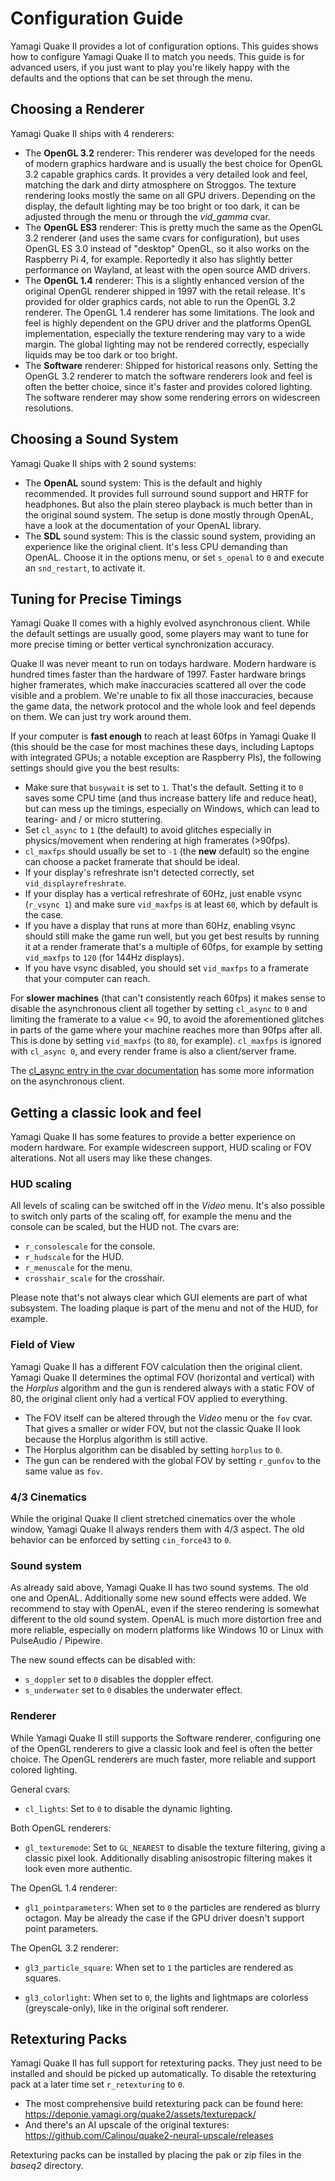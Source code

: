 # Configuration Guide

Yamagi Quake II provides a lot of configuration options. This guides
shows how to configure Yamagi Quake II to match you needs. This guide
is for advanced users, if you just want to play you're likely happy
with the defaults and the options that can be set through the menu.


## Choosing a Renderer

Yamagi Quake II ships with 4 renderers:

* The **OpenGL 3.2** renderer: This renderer was developed for the needs
  of modern graphics hardware and is usually the best choice for OpenGL
  3.2 capable graphics cards. It provides a very detailed look and feel,
  matching the dark and dirty atmosphere on Stroggos. The texture
  rendering looks mostly the same on all GPU drivers. Depending on the
  display, the default lighting may be too bright or too dark, it can be
  adjusted through the menu or through the *vid_gamma* cvar.
* The **OpenGL ES3** renderer: This is pretty much the same as the
  OpenGL 3.2 renderer (and uses the same cvars for configuration), but
  uses OpenGL ES 3.0 instead of "desktop" OpenGL, so it also works on
  the Raspberry Pi 4, for example. Reportedly it also has slightly
  better performance on Wayland, at least with the open source AMD drivers.
* The **OpenGL 1.4** renderer: This is a slightly enhanced version of
  the original OpenGL renderer shipped in 1997 with the retail release.
  It's provided for older graphics cards, not able to run the OpenGL 3.2
  renderer. The OpenGL 1.4 renderer has some limitations. The look and
  feel is highly dependent on the GPU driver and the platforms OpenGL
  implementation, especially the texture rendering may vary to a wide
  margin. The global lighting may not be rendered correctly, especially
  liquids may be too dark or too bright.
* The **Software** renderer: Shipped for historical reasons only.
  Setting the OpenGL 3.2 renderer to match the software renderers look
  and feel is often the better choice, since it's faster and provides
  colored lighting. The software renderer may show some rendering errors
  on widescreen resolutions.


## Choosing a Sound System

Yamagi Quake II ships with 2 sound systems:

* The **OpenAL** sound system: This is the default and highly
  recommended. It provides full surround sound support and HRTF for
  headphones. But also the plain stereo playback is much better than in
  the original sound system. The setup is done mostly through OpenAL,
  have a look at the documentation of your OpenAL library.
* The **SDL** sound system: This is the classic sound system, providing
  an experience like the original client. It's less CPU demanding than
  OpenAL. Choose it in the options menu, or set `s_openal` to `0` and
  execute an `snd_restart`, to activate it.


## Tuning for Precise Timings

Yamagi Quake II comes with a highly evolved asynchronous client. While
the default settings are usually good, some players may want to tune for
more precise timing or better vertical synchronization accuracy.

Quake II was never meant to run on todays hardware. Modern hardware is
hundred times faster than the hardware of 1997. Faster hardware brings
higher framerates, which make inaccuracies scattered all over the code
visible and a problem.
We're unable to fix all those inaccuracies, because the game data, the
network protocol and the whole look and feel depends on them. We can
just try work around them.

If your computer is **fast enough** to reach at least 60fps in Yamagi Quake II
(this should be the case for most machines these days, including Laptops
 with integrated GPUs; a notable exception are Raspberry PIs),
the following settings should give you the best results:

* Make sure that `busywait` is set to `1`. That's the default. Setting
  it to `0` saves some CPU time (and thus increase battery life and
  reduce heat), but can mess up the timings, especially on Windows,
  which can lead to tearing- and / or micro stuttering.
* Set `cl_async` to `1` (the default) to avoid glitches especially in
  physics/movement when rendering at high framerates (>90fps).
* `cl_maxfps` should usually be set to `-1` (the **new** default) so
  the engine can choose a packet framerate that should be ideal.
* If your display's refreshrate isn't detected correctly, set
  `vid_displayrefreshrate`.
* If your display has a vertical refreshrate of 60Hz, just enable vsync
  (`r_vsync 1`) and make sure `vid_maxfps` is at least `60`, which
  by default is the case.
* If you have a display that runs at more than 60Hz, enabling vsync should
  still make the game run well, but you get best results by running it at
  a render framerate that's a multiple of 60fps, for example by setting
  `vid_maxfps` to `120` (for 144Hz displays).
* If you have vsync disabled, you should set `vid_maxfps` to a framerate
  that your computer can reach.

For **slower machines** (that can't consistently reach 60fps) it makes
sense to disable the asynchronous client all together by setting
`cl_async` to `0` and limiting the framerate to a value <= 90, to avoid
the aforementioned glitches in parts of the game where your machine
reaches more than 90fps after all.  
This is done by setting `vid_maxfps` (to `80`, for example). 
`cl_maxfps` is ignored with `cl_async 0`, and every render frame is
also a client/server frame.

The [cl_async entry in the cvar documentation](040_cvarlist.md#general)
has some more information on the asynchronous client.

## Getting a classic look and feel

Yamagi Quake II has some features to provide a better experience on
modern hardware. For example widescreen support, HUD scaling or FOV
alterations. Not all users may like these changes.


### HUD scaling

All levels of scaling can be switched off in the *Video* menu. It's also
possible to switch only parts of the scaling off, for example the menu
and the console can be scaled, but the HUD not. The cvars are:

* `r_consolescale` for the console.
* `r_hudscale` for the HUD.
* `r_menuscale` for the menu.
* `crosshair_scale` for the crosshair.

Please note that's not always clear which GUI elements are part of what
subsystem. The loading plaque is part of the menu and not of the HUD,
for example.


### Field of View

Yamagi Quake II has a different FOV calculation then the original
client. Yamagi Quake II determines the optimal FOV (horizontal and
vertical) with the *Horplus* algorithm and the gun is rendered always
with a static FOV of 80, the original client only had a vertical FOV
applied to everything.

* The FOV itself can be altered through the *Video* menu or the `fov`
  cvar. That gives a smaller or wider FOV, but not the classic Quake II
  look because the Horplus algorithm is still active.
* The Horplus algorithm can be disabled by setting `horplus` to `0`.
* The gun can be rendered with the global FOV by setting `r_gunfov` to
  the same value as `fov`.


### 4/3 Cinematics

While the original Quake II client stretched cinematics over the whole
window, Yamagi Quake II always renders them with 4/3 aspect. The old
behavior can be enforced by setting `cin_force43` to `0`.


### Sound system

As already said above, Yamagi Quake II has two sound systems. The old
one and OpenAL. Additionally some new sound effects were added. We
recommend to stay with OpenAL, even if the stereo rendering is somewhat
different to the old sound system. OpenAL is much more distortion free
and more reliable, especially on modern platforms like Windows 10 or
Linux with PulseAudio / Pipewire.

The new sound effects can be disabled with:

* `s_doppler` set to `0` disables the doppler effect.
* `s_underwater` set to `0` disables the underwater effect.


### Renderer

While Yamagi Quake II still supports the Software renderer, configuring
one of the OpenGL renderers to give a classic look and feel is often the
better choice. The OpenGL renderers are much faster, more reliable and
support colored lighting.

General cvars:

* `cl_lights`: Set to `0` to disable the dynamic lighting.

Both OpenGL renderers:
* `gl_texturemode`: Set to `GL_NEAREST` to disable the texture
  filtering, giving a classic pixel look. Additionally disabling
  anisostropic filtering makes it look even more authentic.

The OpenGL 1.4 renderer:

* `gl1_pointparameters`: When set to `0` the particles are rendered as
  blurry octagon. May be already the case if the GPU driver doesn't
  support point parameters.

The OpenGL 3.2 renderer:

* `gl3_particle_square`: When set to `1` the particles are rendered as
  squares.

* `gl3_colorlight`: When set to `0`, the lights and lightmaps are
  colorless (greyscale-only), like in the original soft renderer.

## Retexturing Packs

Yamagi Quake II has full support for retexturing packs. They just need
to be installed and should be picked up automatically. To disable the
retexturing pack at a later time set `r_retexturing` to `0`.

* The most comprehensive build retexturing pack can be found here:
  https://deponie.yamagi.org/quake2/assets/texturepack/
* And there's an AI upscale of the original textures:
  https://github.com/Calinou/quake2-neural-upscale/releases

Retexturing packs can be installed by placing the pak or zip files in
the *baseq2* directory.
